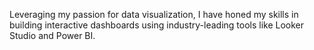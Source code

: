 Leveraging my passion for data visualization, I have honed my skills in building interactive dashboards using industry-leading tools like Looker Studio and Power BI.
